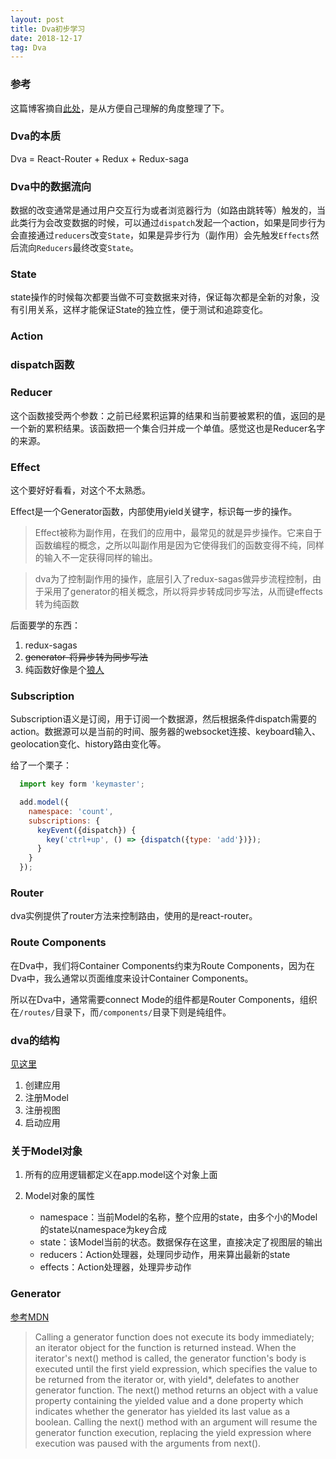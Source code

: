 ```yaml
---
layout: post
title: Dva初步学习
date: 2018-12-17
tag: Dva
---
```


### 参考

这篇博客摘自[此处](https://dvajs.com/guide/)，是从方便自己理解的角度整理了下。

### Dva的本质

Dva = React-Router + Redux + Redux-saga

<!-- more -->

### Dva中的数据流向

数据的改变通常是通过用户交互行为或者浏览器行为（如路由跳转等）触发的，当此类行为会改变数据的时候，可以通过`dispatch`发起一个action，如果是同步行为会直接通过`reducers`改变`State`，如果是异步行为（副作用）会先触发`Effects`然后流向`Reducers`最终改变`State`。

### State

state操作的时候每次都要当做不可变数据来对待，保证每次都是全新的对象，没有引用关系，这样才能保证State的独立性，便于测试和追踪变化。

### Action

### dispatch函数

### Reducer

这个函数接受两个参数：之前已经累积运算的结果和当前要被累积的值，返回的是一个新的累积结果。该函数把一个集合归并成一个单值。感觉这也是Reducer名字的来源。  

### Effect

这个要好好看看，对这个不太熟悉。

Effect是一个Generator函数，内部使用yield关键字，标识每一步的操作。

> Effect被称为副作用，在我们的应用中，最常见的就是异步操作。它来自于函数编程的概念，之所以叫副作用是因为它使得我们的函数变得不纯，同样的输入不一定获得同样的输出。

> dva为了控制副作用的操作，底层引入了redux-sagas做异步流程控制，由于采用了generator的相关概念，所以将异步转成同步写法，从而键effects转为纯函数

后面要学的东西：

1. redux-sagas
2. ~~generator-将异步转为同步写法~~
3. 纯函数好像是个[狼人](https://github.com/MostlyAdequate/mostly-adequate-guide)

### Subscription

Subscription语义是订阅，用于订阅一个数据源，然后根据条件dispatch需要的action。数据源可以是当前的时间、服务器的websocket连接、keyboard输入、geolocation变化、history路由变化等。

给了一个栗子：

```js
  import key form 'keymaster';

  add.model({
    namespace: 'count',
    subscriptions: {
      keyEvent({dispatch}) {
        key('ctrl+up', () => {dispatch({type: 'add'})});
      }
    }
  });
```

### Router

dva实例提供了router方法来控制路由，使用的是react-router。

### Route Components

在Dva中，我们将Container Components约束为Route Components，因为在Dva中，我么通常以页面维度来设计Container Components。

所以在Dva中，通常需要connect Mode的组件都是Router Components，组织在`/routes/`目录下，而`/components/`目录下则是纯组件。

### dva的结构

[见这里](https://dvajs.com/guide/introduce-class.html#dva-%E5%BA%94%E7%94%A8%E7%9A%84%E6%9C%80%E7%AE%80%E7%BB%93%E6%9E%84%EF%BC%88%E5%B8%A6-model)

1. 创建应用
2. 注册Model
3. 注册视图
4. 启动应用

### 关于Model对象

1. 所有的应用逻辑都定义在app.model这个对象上面

2. Model对象的属性

    - namespace：当前Model的名称，整个应用的state，由多个小的Model的state以namespace为key合成
    - state：该Model当前的状态。数据保存在这里，直接决定了视图层的输出
    - reducers：Action处理器，处理同步动作，用来算出最新的state
    - effects：Action处理器，处理异步动作


### Generator

[参考MDN](https://developer.mozilla.org/en-US/docs/Web/JavaScript/Reference/Statements/function*)

> Calling a generator function does not execute its body immediately; an iterator object for the function is returned instead. When the iterator's next() method is called, the generator function's body is executed until the first yield expression, which specifies the value to be returned from the iterator or, with yield*, delefates to another generator function. The next() method returns an object with a value property containing the yielded value and a done property which indicates whether the generator has yielded its last value as a boolean. Calling the next() method with an argument will resume the generator function execution, replacing the yield expression where execution was paused with the arguments from next().